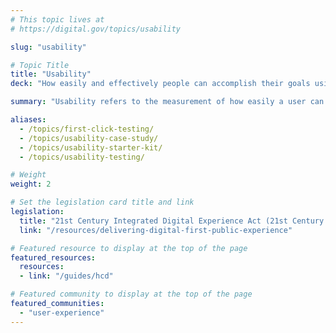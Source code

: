 ```yaml
---
# This topic lives at
# https://digital.gov/topics/usability

slug: "usability"

# Topic Title
title: "Usability"
deck: "How easily and effectively people can accomplish their goals using a product or system, while having a positive experience."

summary: "Usability refers to the measurement of how easily a user can accomplish their goals when using a service. This is usually measured through established research methodologies under the term “usability testing,” which includes success rates and customer satisfaction. Usability is one part of the larger user experience (UX) umbrella. While UX encompasses designing the overall experience of a product, usability focuses on the mechanics of making sure products work as well as possible for the user."

aliases:
  - /topics/first-click-testing/
  - /topics/usability-case-study/
  - /topics/usability-starter-kit/
  - /topics/usability-testing/

# Weight
weight: 2

# Set the legislation card title and link
legislation:
  title: "21st Century Integrated Digital Experience Act (21st Century IDEA) and M-23-22"
  link: "/resources/delivering-digital-first-public-experience"

# Featured resource to display at the top of the page
featured_resources:
  resources:
  - link: "/guides/hcd"

# Featured community to display at the top of the page
featured_communities:
  - "user-experience"
---
```

